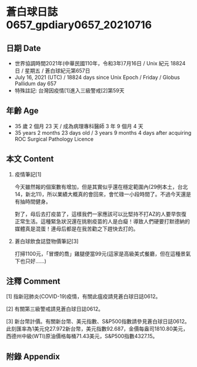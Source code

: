 [_metadata_:encoding]: - "utf-8"
[_metadata_:language]: - "zh-Hant-TW"
[_metadata_:fileformat]: - "markdown"
[_metadata_:MIME_type]: - "text/plain"
[_metadata_:markdown_version]: - "commonmark version 0.30"
[_metadata_:markdown_spec]: - "https://spec.commonmark.org/0.30/"

# 蒼白球日誌0657_gpdiary0657_20210716 #

## 日期 Date ##

* 世界協調時間2021年(中華民國110年，令和3年)7月16日 / Unix 紀元 18824 日 / 星期五 / 蒼白球紀元第657日
* July 16, 2021 (UTC) / 18824 days since Unix Epoch / Friday / Globus Pallidum day 657
* 特殊註記: 台灣因疫情[1]進入三級警戒[2]第59天

## 年齡 Age ##

* 35 歲 2 個月 23 天 / 成為病理專科醫師 3 年 9 個月 4 天
* 35 years 2 months 23 days old / 3 years 9 months 4 days after acquiring ROC Surgical Pathology Licence

## 本文 Content ##

1. 疫情筆記[1]

    今天雖然報的個案數有增加，但是其實似乎還在穩定範圍內(29例本土，台北14，新北11)，所以業績大概真的會回來，會忙碌一小段時間了。不過今天還是有抽時間健身。

    對了，母后去打疫苗了，這樣我們一家應該可以比堅持不打AZ的人要早恢復正常生活。這種緊急狀況還在挑剔疫苗的人是白癡！導致人們硬要打默德納的媒體真是混蛋！連母后都是在我苦勸之下趕快去打的。

2. 蒼白球飲食誌暨物價筆記[3]

    打掃1100元，「冒煙的喬」雞腿便當99元(這家是高級美式餐廳，但在這種景氣下也只好......)

## 注釋 Comment ##

[1] 指新冠肺炎(COVID-19)疫情，有關此瘟疫請見蒼白球日誌0612。

[2] 有關第三級警戒請見蒼白球日誌0612。

[3] 新台幣計價。有關新台幣、美元指數、S&P500指數請參見蒼白球日誌0612。此刻匯率為1美元兌27.972新台幣，美元指數92.687，金價每盎司1810.80美元，西德州中級(WTI)原油價格每桶71.43美元，S&P500指數4327.15。

## 附錄 Appendix ##

